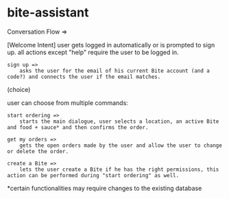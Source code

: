 # bite-assistant

Conversation Flow =>

[Welcome Intent]
user gets logged in automatically or is prompted to sign up.
all actions except "help" require the user to be logged in.

    sign up =>
        asks the user for the email of his current Bite account (and a code?) and connects the user if the email matches.

(choice)

user can choose from multiple commands:

    start ordering =>
        starts the main dialogue, user selects a location, an active Bite and food + sauce* and then confirms the order.

    get my orders => 
        gets the open orders made by the user and allow the user to change or delete the order.

    create a Bite =>
        lets the user create a Bite if he has the right permissions, this action can be performed during "start ordering" as well.

*certain functionalities may require changes to the existing database 